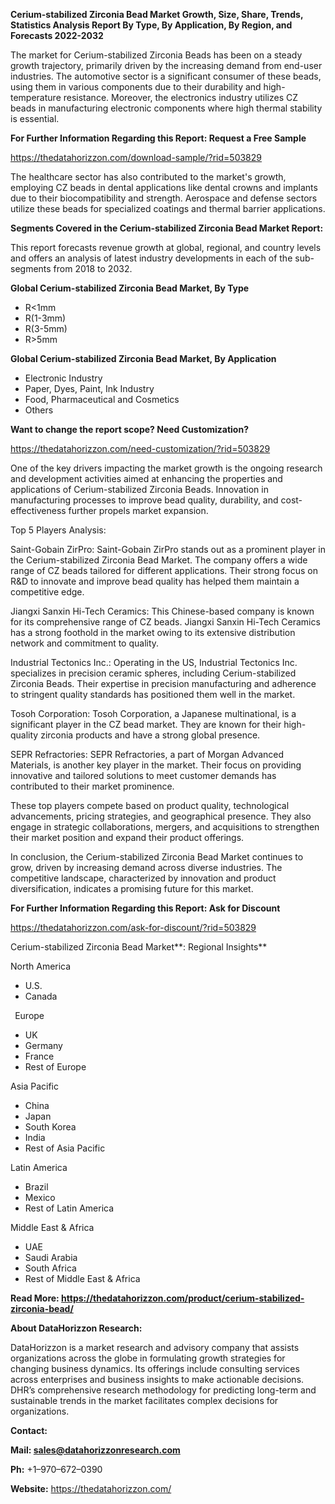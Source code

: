 ﻿**Cerium-stabilized Zirconia Bead  Market Growth, Size, Share, Trends, Statistics Analysis Report By Type, By Application, By Region, and Forecasts 2022-2032**

The market for Cerium-stabilized Zirconia Beads has been on a steady growth trajectory, primarily driven by the increasing demand from end-user industries. The automotive sector is a significant consumer of these beads, using them in various components due to their durability and high-temperature resistance. Moreover, the electronics industry utilizes CZ beads in manufacturing electronic components where high thermal stability is essential. 

**For Further Information Regarding this Report: Request a Free Sample**	

<https://thedatahorizzon.com/download-sample/?rid=503829> 

The healthcare sector has also contributed to the market's growth, employing CZ beads in dental applications like dental crowns and implants due to their biocompatibility and strength. Aerospace and defense sectors utilize these beads for specialized coatings and thermal barrier applications. 

**Segments Covered in the Cerium-stabilized Zirconia Bead Market Report:** 

This report forecasts revenue growth at global, regional, and country levels and offers an analysis of latest industry developments in each of the sub-segments from 2018 to 2032.

**Global Cerium-stabilized Zirconia Bead Market, By Type**

- R<1mm
- R(1-3mm)
- R(3-5mm)
- R>5mm

**Global Cerium-stabilized Zirconia Bead Market, By Application**

- Electronic Industry
- Paper, Dyes, Paint, Ink Industry
- Food, Pharmaceutical and Cosmetics
- Others

**Want to change the report scope? Need Customization?**

<https://thedatahorizzon.com/need-customization/?rid=503829> 

One of the key drivers impacting the market growth is the ongoing research and development activities aimed at enhancing the properties and applications of Cerium-stabilized Zirconia Beads. Innovation in manufacturing processes to improve bead quality, durability, and cost-effectiveness further propels market expansion.

Top 5 Players Analysis:

Saint-Gobain ZirPro: Saint-Gobain ZirPro stands out as a prominent player in the Cerium-stabilized Zirconia Bead Market. The company offers a wide range of CZ beads tailored for different applications. Their strong focus on R&D to innovate and improve bead quality has helped them maintain a competitive edge.

Jiangxi Sanxin Hi-Tech Ceramics: This Chinese-based company is known for its comprehensive range of CZ beads. Jiangxi Sanxin Hi-Tech Ceramics has a strong foothold in the market owing to its extensive distribution network and commitment to quality.

Industrial Tectonics Inc.: Operating in the US, Industrial Tectonics Inc. specializes in precision ceramic spheres, including Cerium-stabilized Zirconia Beads. Their expertise in precision manufacturing and adherence to stringent quality standards has positioned them well in the market.

Tosoh Corporation: Tosoh Corporation, a Japanese multinational, is a significant player in the CZ bead market. They are known for their high-quality zirconia products and have a strong global presence.

SEPR Refractories: SEPR Refractories, a part of Morgan Advanced Materials, is another key player in the market. Their focus on providing innovative and tailored solutions to meet customer demands has contributed to their market prominence.

These top players compete based on product quality, technological advancements, pricing strategies, and geographical presence. They also engage in strategic collaborations, mergers, and acquisitions to strengthen their market position and expand their product offerings.

In conclusion, the Cerium-stabilized Zirconia Bead Market continues to grow, driven by increasing demand across diverse industries. The competitive landscape, characterized by innovation and product diversification, indicates a promising future for this market.

**For Further Information Regarding this Report: Ask for Discount**	

<https://thedatahorizzon.com/ask-for-discount/?rid=503829> 

Cerium-stabilized Zirconia Bead Market**: Regional Insights**

North America

- U.S.
- Canada

` `Europe

- UK
- Germany
- France
- Rest of Europe

Asia Pacific

- China
- Japan
- South Korea
- India
- Rest of Asia Pacific

Latin America

- Brazil
- Mexico
- Rest of Latin America

Middle East & Africa

- UAE
- Saudi Arabia
- South Africa
- Rest of Middle East & Africa

**Read More: <https://thedatahorizzon.com/product/cerium-stabilized-zirconia-bead/>** 

**About DataHorizzon Research:**

DataHorizzon is a market research and advisory company that assists organizations across the globe in formulating growth strategies for changing business dynamics. Its offerings include consulting services across enterprises and business insights to make actionable decisions. DHR’s comprehensive research methodology for predicting long-term and sustainable trends in the market facilitates complex decisions for organizations.

**Contact:**

**Mail: <sales@datahorizzonresearch.com>**

**Ph:** +1–970–672–0390

**Website:** <https://thedatahorizzon.com/>

